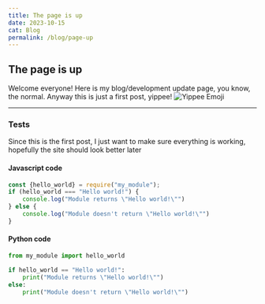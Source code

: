 ```yaml
---
title: The page is up
date: 2023-10-15
cat: Blog
permalink: /blog/page-up
---
```

## The page is up

Welcome everyone! Here is my blog/development update page, you know, the normal. Anyway this is just a first post, yippee! ![Yippee Emoji](https://cdn.discordapp.com/emojis/1118181085285712032.gif?size=20&quality=lossless "Yippee Emoji")

---

### Tests

Since this is the first post, I just want to make sure everything is working, hopefully the site should look better later

#### Javascript code

```javascript
const {hello_world} = require("my_module");
if (hello_world === "Hello world!") {
    console.log("Module returns \"Hello world!\"")
} else {
    console.log("Module doesn't return \"Hello world!\"")
}
```

#### Python code

```python
from my_module import hello_world

if hello_world == "Hello world!":
    print("Module returns \"Hello world!\"")
else:
    print("Module doesn't return \"Hello world!\"")
```
